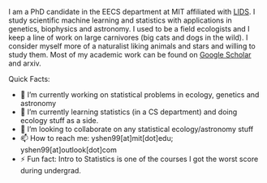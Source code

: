 
I am a PhD candidate in the EECS department at MIT affiliated with [LIDS](https://lids.mit.edu/). I study scientific machine learning and statistics with applications in genetics, biophysics and astronomy. I used to be a field ecologists and I keep a line of work on large carnivores (big cats and dogs in the wild). I consider myself more of a naturalist liking animals and stars and willing to study them. Most of my academic work can be found on [Google Scholar](https://scholar.google.com/citations?user=943yT78AAAAJ&hl=en) and arxiv.

Quick Facts:

- 🔭 I’m currently working on statistical problems in ecology, genetics and astronomy
- 🌱 I’m currently learning statistics (in a CS department) and doing ecology stuff as a side. 
- 👯 I’m looking to collaborate on any statistical ecology/astronomy stuff
- 📫 How to reach me: yshen99[at]mit[dot]edu; yshen99[at]outlook[dot]com
- ⚡ Fun fact: Intro to Statistics is one of the courses I got the worst score during undergrad. 

